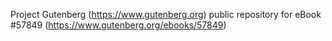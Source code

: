 Project Gutenberg (https://www.gutenberg.org) public repository for
eBook #57849 (https://www.gutenberg.org/ebooks/57849)
